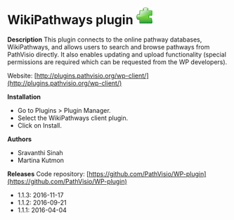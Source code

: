 # WikiPathways plugin ![](/images/plugin.png)

**Description**
This plugin connects to the online pathway databases, WikiPathways, and allows users to search and browse pathways from PathVisio directly. It also enables updating and upload functionality (special permissions are required which can be requested from the WP developers).

Website: [http://plugins.pathvisio.org/wp-client/](http://plugins.pathvisio.org/wp-client/)

**Installation** 
* Go to Plugins > Plugin Manager. 
* Select the WikiPathways client plugin.
* Click on Install.

**Authors**
* Sravanthi Sinah 
* Martina Kutmon

**Releases**
Code repository: [https://github.com/PathVisio/WP-plugin](https://github.com/PathVisio/WP-plugin)
* 1.1.3: 2016-11-17
* 1.1.2: 2016-09-21
* 1.1.1: 2016-04-04
